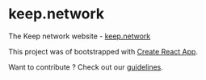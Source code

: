 # keep.network

The Keep network website - [keep.network](https://keep.network)

This project was of bootstrapped with [Create React App](https://github.com/facebookincubator/create-react-app).

Want to contribute ? Check out our [guidelines](CONTRIBUTING.md).
